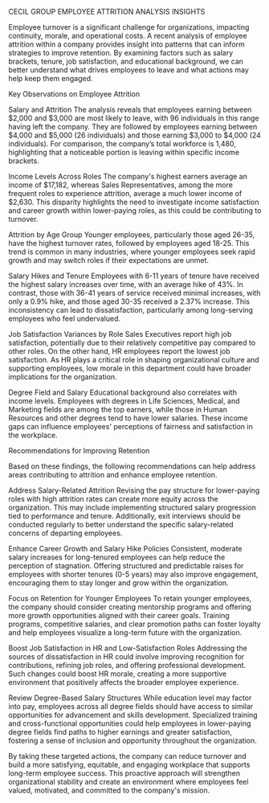 CECIL GROUP EMPLOYEE ATTRITION ANALYSIS INSIGHTS


Employee turnover is a significant challenge for organizations, impacting continuity, morale, and operational costs. A recent analysis of employee attrition within a company provides insight into patterns that can inform strategies to improve retention. By examining factors such as salary brackets, tenure, job satisfaction, and educational background, we can better understand what drives employees to leave and what actions may help keep them engaged.

Key Observations on Employee Attrition

Salary and Attrition
The analysis reveals that employees earning between $2,000 and $3,000 are most likely to leave, with 96 individuals in this range having left the company. They are followed by employees earning between $4,000 and $5,000 (26 individuals) and those earning $3,000 to $4,000 (24 individuals). For comparison, the company’s total workforce is 1,480, highlighting that a noticeable portion is leaving within specific income brackets.

Income Levels Across Roles
The company's highest earners average an income of $17,182, whereas Sales Representatives, among the more frequent roles to experience attrition, average a much lower income of $2,630. This disparity highlights the need to investigate income satisfaction and career growth within lower-paying roles, as this could be contributing to turnover.

Attrition by Age Group
Younger employees, particularly those aged 26-35, have the highest turnover rates, followed by employees aged 18-25. This trend is common in many industries, where younger employees seek rapid growth and may switch roles if their expectations are unmet.

Salary Hikes and Tenure
Employees with 6-11 years of tenure have received the highest salary increases over time, with an average hike of 43%. In contrast, those with 36-41 years of service received minimal increases, with only a 0.9% hike, and those aged 30-35 received a 2.37% increase. This inconsistency can lead to dissatisfaction, particularly among long-serving employees who feel undervalued.

Job Satisfaction Variances by Role
Sales Executives report high job satisfaction, potentially due to their relatively competitive pay compared to other roles. On the other hand, HR employees report the lowest job satisfaction. As HR plays a critical role in shaping organizational culture and supporting employees, low morale in this department could have broader implications for the organization.

Degree Field and Salary
Educational background also correlates with income levels. Employees with degrees in Life Sciences, Medical, and Marketing fields are among the top earners, while those in Human Resources and other degrees tend to have lower salaries. These income gaps can influence employees' perceptions of fairness and satisfaction in the workplace.

Recommendations for Improving Retention

Based on these findings, the following recommendations can help address areas contributing to attrition and enhance employee retention.

Address Salary-Related Attrition
Revising the pay structure for lower-paying roles with high attrition rates can create more equity across the organization. This may include implementing structured salary progression tied to performance and tenure. Additionally, exit interviews should be conducted regularly to better understand the specific salary-related concerns of departing employees.

Enhance Career Growth and Salary Hike Policies
Consistent, moderate salary increases for long-tenured employees can help reduce the perception of stagnation. Offering structured and predictable raises for employees with shorter tenures (0-5 years) may also improve engagement, encouraging them to stay longer and grow within the organization.

Focus on Retention for Younger Employees
To retain younger employees, the company should consider creating mentorship programs and offering more growth opportunities aligned with their career goals. Training programs, competitive salaries, and clear promotion paths can foster loyalty and help employees visualize a long-term future with the organization.

Boost Job Satisfaction in HR and Low-Satisfaction Roles
Addressing the sources of dissatisfaction in HR could involve improving recognition for contributions, refining job roles, and offering professional development. Such changes could boost HR morale, creating a more supportive environment that positively affects the broader employee experience.

Review Degree-Based Salary Structures
While education level may factor into pay, employees across all degree fields should have access to similar opportunities for advancement and skills development. Specialized training and cross-functional opportunities could help employees in lower-paying degree fields find paths to higher earnings and greater satisfaction, fostering a sense of inclusion and opportunity throughout the organization.

By taking these targeted actions, the company can reduce turnover and build a more satisfying, equitable, and engaging workplace that supports long-term employee success. This proactive approach will strengthen organizational stability and create an environment where employees feel valued, motivated, and committed to the company's mission.
